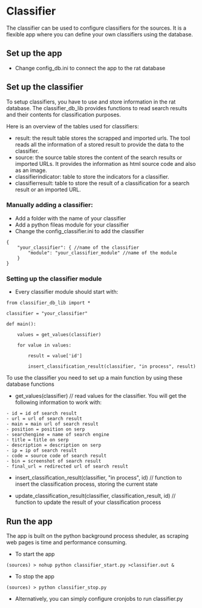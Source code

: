 # Classifier
The classifier can be used to configure classifiers for the sources. It is a flexible app where you can define your own classifiers using the database.

## Set up the app

- Change config_db.ini to connect the app to the rat database

## Set up the classifier

To  setup classifiers, you have to use and store information in the rat database. The classifier_db_lib provides functions to read search results and their contents for classification purposes.

Here is an overview of the tables used for classifiers:

- result: the result table stores the scrapped and imported urls. The tool reads all the information of a stored result to provide the data to the classifier.
- source: the source table stores the content of the search results or imported URLs. It provides the information as html source code and also as an image.
- classifierindicator: table to store the indicators for a classifier.
- classifierresult: table to store the result of a classification for a search result or an imported URL.

### Manually adding a classifier:
- Add a folder with the name of your classifier
- Add a python fileas module for your classifier
- Change the config_classifier.ini to add the classifier

```
{
	"your_classifier": { //name of the classifier
		"module": "your_classifier_module" //name of the module
	}
}
```

### Setting up the classifier module

- Every classifier module should start with:

```
from classifier_db_lib import *

classifier = "your_classifier"

def main():

    values = get_values(classifier)

    for value in values:

        result = value['id']

        insert_classification_result(classifier, "in process", result)
```


To use the classifier you need to set up a main function by using these database functions

- get_values(classifier) // read values for the classifier. You will get the following information to work with:

```
- id = id of search result
- url = url of search result
- main = main url of search result
- position = position on serp
- searchengine = name of search engine
- title = title on serp
- description = description on serp
- ip = ip of search result
- code = source code of search result
- bin = screenshot of search result
- final_url = redirected url of search result
```

- insert_classification_result(classifier, "in process", id) // function to insert the classification process, storing the current state

- update_classification_result(classifier, classification_result, id) // function to update the result of your classification process

## Run the app

The app is built on the python background process sheduler, as scraping web pages is time and performance consuming.

- To start the app
```
(sources) > nohup python classifier_start.py >classifier.out &
```

- To stop the app
```
(sources) > python classifier_stop.py
```

- Alternatively, you can simply configure cronjobs to run classifier.py
